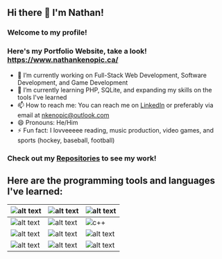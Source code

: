 ## Hi there 👋 I'm Nathan!
### Welcome to my profile!

### Here's my Portfolio Website, take a look! https://www.nathankenopic.ca/

- 🔭 I’m currently working on Full-Stack Web Development, Software Development, and Game Development
- 🌱 I’m currently learning PHP, SQLite, and expanding my skills on the tools I've learned
- 📫 How to reach me: You can reach me on [LinkedIn](https://www.linkedin.com/in/nathankenopic/) or preferably via email at nkenopic@outlook.com
- 😄 Pronouns: He/Him 
- ⚡ Fun fact: I lovveeeee reading, music production, video games, and sports (hockey, baseball, football)

### Check out my [Repositories](https://github.com/NateKenopic?tab=repositories) to see my work!

## Here are the programming tools and languages I've learned:

| ![alt text](https://freeiconshop.com/wp-content/uploads/edd/html-flat.png "HTML Logo") | ![alt text](https://freeiconshop.com/wp-content/uploads/edd/css-flat.png "CSS Logo") | ![alt text](https://mdlstudio.org/wp-content/uploads/2022/10/javascript-2752148-2284965.png "JS Logo") |
| --- | --- | --- |
| ![alt text](https://cdn.iconscout.com/icon/free/png-256/free-java-2038875-1720088.png "Java Logo") | ![alt text](https://cdn.iconscout.com/icon/free/png-256/free-c-57-1175191.png?f=webp "C Logo") | ![c++](https://github.com/NateKenopic/NateKenopic/assets/65503430/a96da08e-5d2a-4eed-9d1d-5e8f594f9a08) |
| ![alt text](https://mdlstudio.org/wp-content/uploads/2022/10/javascript-2752148-2284965.png "JS Logo") | ![alt text](https://mdlstudio.org/wp-content/uploads/2022/10/javascript-2752148-2284965.png "JS Logo") | ![alt text](https://mdlstudio.org/wp-content/uploads/2022/10/javascript-2752148-2284965.png "JS Logo") |
| ![alt text](https://mdlstudio.org/wp-content/uploads/2022/10/javascript-2752148-2284965.png "JS Logo") | ![alt text](https://mdlstudio.org/wp-content/uploads/2022/10/javascript-2752148-2284965.png "JS Logo") | ![alt text](https://mdlstudio.org/wp-content/uploads/2022/10/javascript-2752148-2284965.png "JS Logo") |
